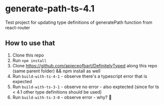 # generate-path-ts-4.1
Test project for updating type definitions of generatePath function from react-router

## How to use that

1. Clone this repo 
2. Run `npm install`
3. Clone https://github.com/apieceofbart/DefinitelyTyped along this repo (same parent folder) && npm install as well
4. Run `build-with-ts-4-1` - observe there's a typescript error that is expected
5. Run `build-with-ts-3-1` - observe no error - also exptected (since for ts < 4.1 other type definitions should be used)
6. Run `build-with-ts-3-0` - observe error - why? :shrug:
